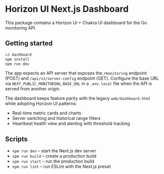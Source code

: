 # Horizon UI Next.js Dashboard

This package contains a Horizon UI + Chakra UI dashboard for the Go monitoring API.

## Getting started

```bash
cd dashboard
npm install
npm run dev
```

The app expects an API server that exposes the `/monitoring` endpoint (POST) and `/api/v1/server-config` endpoint (GET). Configure the base URL via `NEXT_PUBLIC_MONITORING_BASE_URL` in a `.env.local` file when the API is served from another origin.

The dashboard keeps feature parity with the legacy `web/dashboard.html` while adopting Horizon UI patterns:

- Real-time metric cards and charts
- Server switching and historical range filters
- Heartbeat health view and alerting with threshold tracking

## Scripts

- `npm run dev` – start the Next.js dev server
- `npm run build` – create a production build
- `npm run start` – run the production build
- `npm run lint` – run ESLint with the Next.js preset
